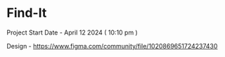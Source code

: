 # Find-It
Project Start Date - April 12 2024 ( 10:10 pm )

Design - https://www.figma.com/community/file/1020869651724237430
